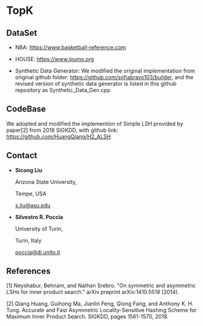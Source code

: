 # TopK


DataSet
--------

* NBA: https://www.basketball-reference.com

* HOUSE: https://www.ipums.org

* Synthetic Data Generator: We modified the original implementation from original github folder: https://github.com/sofiabravo103/builder, and the revised version of synthetic data generator is listed in this github repository as Synthetic_Data_Gen.cpp


CodeBase
--------

We adopted and modified the implemention of Simple LSH provided by paper[2] from 2018 SIGKDD, with github link: https://github.com/HuangQiang/H2_ALSH

Contact
--------

* **Sicong Liu**

  Arizona State University,
  
  Tempe, USA 
  
  s.liu@asu.edu
  
* **Silvestro R. Poccia**

  University of Turin,
  
  Turin, Italy
  
  poccia@di.unito.it


References
--------

[1] Neyshabur, Behnam, and Nathan Srebro. "On symmetric and asymmetric LSHs for inner product search." arXiv preprint arXiv:1410.5518 (2014).

[2] Qiang Huang, Guihong Ma, Jianlin Feng, Qiong Fang, and Anthony K. H. Tung. Accurate and Fast Asymmetric Locality-Sensitive Hashing Scheme for Maximum Inner Product Search. SIGKDD, pages 1561-1570, 2018.

